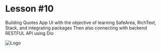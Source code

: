 # Lesson #10

Building Quotes App UI with the objective of learning SafeArea, RichText, Stack, and integrating packages
Then also connecting with backend RESTFUL API using Dio

![Logo](output.png)